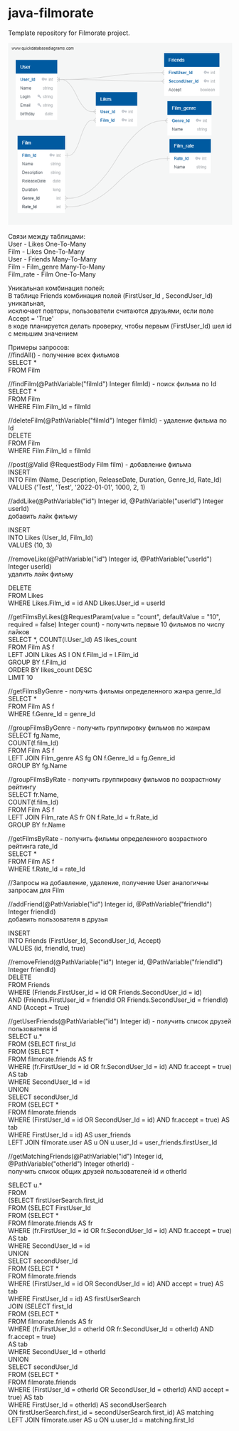 # java-filmorate
Template repository for Filmorate project.

![](src/main/assets/images/DBD.png "Диаграмма БД")

Связи между таблицами:  
User - Likes One-To-Many  
Film - Likes One-To-Many  
User - Friends Many-To-Many  
Film - Film_genre Many-To-Many  
Film_rate - Film One-To-Many  

Уникальная комбинация полей:  
В таблице Friends комбинация полей (FirstUser_Id , SecondUser_Id) уникальная,   
исключает повторы, пользователи считаются друзьями, если поле Accept = 'True'  
в коде планируется делать проверку, чтобы первым (FirstUser_Id) шел id   
с меньшим значением  

Примеры запросов:  
//findAll() - получение всех фильмов  
SELECT *  
FROM Film  
  
//findFilm(@PathVariable("filmId") Integer filmId) - поиск фильма по Id  
SELECT *  
FROM Film  
WHERE Film.Film_Id = filmId  
  
//deleteFilm(@PathVariable("filmId") Integer filmId) - удаление фильма по Id  
DELETE  
FROM Film  
WHERE Film.Film_Id = filmId  
  
//post(@Valid @RequestBody Film film) - добавление фильма  
INSERT  
INTO Film (Name, Description, ReleaseDate, Duration, Genre_Id, Rate_Id)  
VALUES ('Test', 'Test', '2022-01-01', 1000, 2, 1)  
  
//addLike(@PathVariable("id") Integer id, @PathVariable("userId") Integer userId)  
добавить лайк фильму  
  
INSERT  
INTO Likes (User_Id, Film_Id)  
VALUES (10, 3)  
  
//removeLike(@PathVariable("id") Integer id, @PathVariable("userId") Integer userId)  
удалить лайк фильму  
  
DELETE  
FROM Likes  
WHERE Likes.Film_id = id AND Likes.User_id = userId  
  
//getFilmsByLikes(@RequestParam(value = "count", defaultValue = "10",  
required = false) Integer count) - получить первые 10 фильмов по числу лайков  
SELECT *, COUNT(l.User_Id) AS likes_count  
FROM Film AS f  
LEFT JOIN Likes AS l ON f.Film_id = l.Film_id  
GROUP BY f.Film_id  
ORDER BY likes_count DESC  
LIMIT 10  
  
//getFilmsByGenre - получить фильмы определенного жанра genre_Id  
SELECT *  
FROM Film AS f  
WHERE f.Genre_Id = genre_Id  
  
//groupFilmsByGenre - получить группировку фильмов по жанрам  
SELECT fg.Name,  
COUNT(f.film_Id)  
FROM Film AS f  
LEFT JOIN Film_genre AS fg ON f.Genre_Id = fg.Genre_id  
GROUP BY fg.Name  
  
//groupFilmsByRate - получить группировку фильмов по возрастному рейтингу  
SELECT fr.Name,  
COUNT(f.film_Id)  
FROM Film AS f  
LEFT JOIN Film_rate AS fr ON f.Rate_Id = fr.Rate_id  
GROUP BY fr.Name  
  
//getFilmsByRate - получить фильмы определенного возрастного рейтинга rate_Id  
SELECT *  
FROM Film AS f  
WHERE f.Rate_Id = rate_Id  
  
//Запросы на добавление, удаление, получение User аналогичны запросам для Film  
  
//addFriend(@PathVariable("id") Integer id, @PathVariable("friendId") Integer friendId)  
добавить пользователя в друзья  
  
INSERT  
INTO Friends (FirstUser_Id, SecondUser_Id, Accept)  
VALUES (id, friendId, true)  
  
//removeFriend(@PathVariable("id") Integer id, @PathVariable("friendId") Integer friendId)  
DELETE  
FROM Friends  
WHERE (Friends.FirstUser_id = id OR Friends.SecondUser_id = id)   
AND (Friends.FirstUser_id = friendId OR Friends.SecondUser_id = friendId)   
AND (Accept = True)  
  
//getUserFriends(@PathVariable("id") Integer id) - получить список друзей пользователя id  
SELECT u.*  
FROM (SELECT first_Id  
FROM (SELECT *  
FROM filmorate.friends AS fr  
WHERE (fr.FirstUser_Id = id OR fr.SecondUser_Id = id) AND fr.accept = true) AS tab  
WHERE SecondUser_Id = id  
UNION  
SELECT secondUser_Id  
FROM (SELECT *  
FROM filmorate.friends  
WHERE (FirstUser_Id = id OR SecondUser_Id = id) AND fr.accept = true) AS tab  
WHERE FirstUser_Id = id) AS user_friends  
LEFT JOIN filmorate.user AS u ON u.user_Id = user_friends.firstUser_Id  
  
//getMatchingFriends(@PathVariable("id") Integer id,   
@PathVariable("otherId") Integer otherId) -   
получить список общих друзей пользователей id и otherId  
  
SELECT u.*  
FROM  
(SELECT firstUserSearch.first_id  
FROM (SELECT FirstUser_Id  
FROM (SELECT *  
FROM filmorate.friends AS fr  
WHERE (fr.FirstUser_Id = id OR fr.SecondUser_Id = id) AND fr.accept = true) AS tab  
WHERE SecondUser_Id = id  
UNION  
SELECT secondUser_Id  
FROM (SELECT *  
FROM filmorate.friends  
WHERE (FirstUser_Id = id OR SecondUser_Id = id) AND accept = true) AS tab  
WHERE FirstUser_Id = id) AS firstUserSearch  
JOIN (SELECT first_Id  
FROM (SELECT *  
FROM filmorate.friends AS fr  
WHERE (fr.FirstUser_Id = otherId OR fr.SecondUser_Id = otherId) AND fr.accept = true)   
AS tab  
WHERE SecondUser_Id = otherId  
UNION  
SELECT secondUser_Id  
FROM (SELECT *  
FROM filmorate.friends  
WHERE (FirstUser_Id = otherId OR SecondUser_Id = otherId) AND accept = true) AS tab  
WHERE FirstUser_Id = otherId) AS secondUserSearch   
ON firstUserSearch.first_id = secondUserSearch.first_id) AS matching  
LEFT JOIN filmorate.user AS u ON u.user_Id = matching.first_Id  




